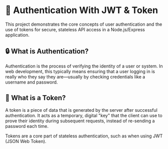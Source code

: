 # 🔏 Authentication With JWT & Token

This project demonstrates the core concepts of user authentication and the use of tokens for secure, stateless API access in a Node.js/Express application.

## 🔒 What is Authentication?

Authentication is the process of verifying the identity of a user or system. In web development, this typically means ensuring that a user logging in is really who they say they are—usually by checking credentials like a username and password.

## 🔑 What is a Token?

A token is a piece of data that is generated by the server after successful authentication. It acts as a temporary, digital "key" that the client can use to prove their identity during subsequent requests, instead of re-sending a password each time.

Tokens are a core part of stateless authentication, such as when using JWT (JSON Web Token).
